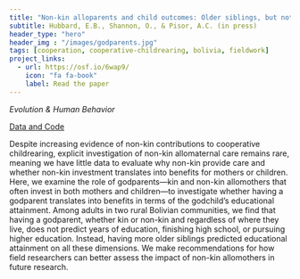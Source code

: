 ```yaml
---
title: "Non-kin alloparents and child outcomes: Older siblings, but not godparents, predict educational attainment in a rural context"
subtitle: Hubbard, E.B., Shannon, O., & Pisor, A.C. (in press)
header_type: "hero"
header_img : "/images/godparents.jpg"
tags: [cooperation, cooperative-childrearing, bolivia, fieldwork]
project_links:
  - url: https://osf.io/6wap9/
    icon: "fa fa-book"
    label: Read the paper
---
```

*Evolution & Human Behavior*

<i class="fa-solid fa-database"></i><a href="https://osf.io/bhx5g/" class="btn">Data and Code</a>

Despite increasing evidence of non-kin contributions to cooperative childrearing, explicit investigation of non-kin allomaternal care remains rare, meaning we have little data to evaluate why non-kin provide care and whether non-kin investment translates into benefits for mothers or children. Here, we examine the role of godparents—kin and non-kin allomothers that often invest in both mothers and children—to investigate whether having a godparent translates into benefits in terms of the godchild’s educational attainment. Among adults in two rural Bolivian communities, we find that having a godparent, whether kin or non-kin and regardless of where they live, does not predict years of education, finishing high school, or pursuing higher education. Instead, having more older siblings predicted educational attainment on all these dimensions. We make recommendations for how field researchers can better assess the impact of non-kin allomothers in future research.
